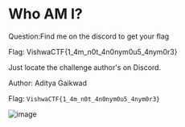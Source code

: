 # Who AM I?
Question:Find me on the discord to get your flag

Flag: VishwaCTF{1_4m_n0t_4n0nym0u5_4nym0r3}

Just locate the challenge author's on Discord.

Author: Aditya Gaikwad

Flag: `VishwaCTF{1_4m_n0t_4n0nym0u5_4nym0r3}`


![image](https://github.com/warlocksmurf/onlinectf-writeups/assets/121353711/c84e5c4d-cdba-4f00-a1af-f592de7cde53)
